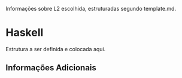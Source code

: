 Informações sobre L2 escolhida, estruturadas segundo template.md.

# Haskell

Estrutura a ser definida e colocada aqui.

## Informações Adicionais